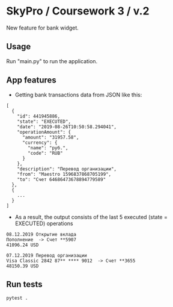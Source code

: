 # SkyPro / Coursework 3 / v.2

New feature for bank widget.

## Usage

Run "main.py" to run the application.

## App features

* Getting bank transactions data from JSON like this:
```
[
  {
    "id": 441945886,
    "state": "EXECUTED",
    "date": "2019-08-26T10:50:58.294041",
    "operationAmount": {
      "amount": "31957.58",
      "currency": {
        "name": "руб.",
        "code": "RUB"
      }
    },
    "description": "Перевод организации",
    "from": "Maestro 1596837868705199",
    "to": "Счет 64686473678894779589"
  },
  {
    ...
  }
]
```
* As a result, the output consists of the last 5 executed (state = EXECUTED) operations
```
08.12.2019 Открытие вклада
Пополнение  -> Счет **5907
41096.24 USD

07.12.2019 Перевод организации
Visa Classic 2842 87** **** 9012  -> Счет **3655
48150.39 USD
```


## Run tests

```
pytest .
```